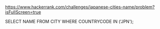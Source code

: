 https://www.hackerrank.com/challenges/japanese-cities-name/problem?isFullScreen=true

SELECT NAME FROM CITY WHERE COUNTRYCODE IN ('JPN');